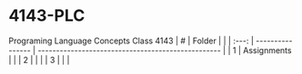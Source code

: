 # 4143-PLC
Programing Language Concepts Class 4143
|   #   | Folder             |                                         |
| :---: | ---------------- | -------------------------------------------------- |
|   1   | Assignments         |      |
|   2   |   |         |
|   3   |  |  |
